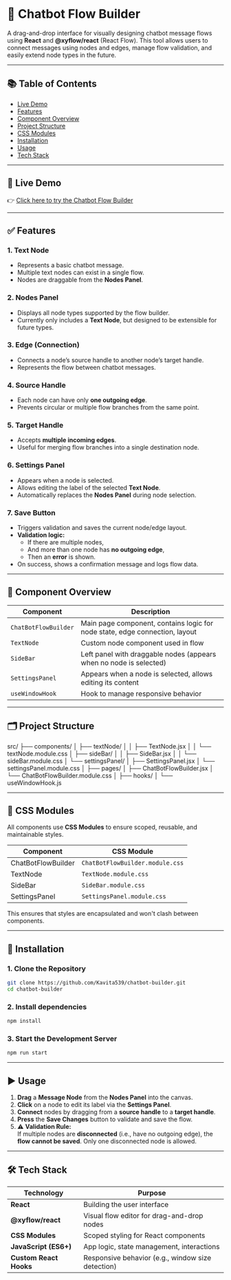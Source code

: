 # 🤖 Chatbot Flow Builder

A drag-and-drop interface for visually designing chatbot message flows using **React** and **@xyflow/react** (React Flow). This tool allows users to connect messages using nodes and edges, manage flow validation, and easily extend node types in the future.

---

## 📚 Table of Contents

- [Live Demo](#live-demo)
- [Features](#features)
- [Component Overview](#component-overview)
- [Project Structure](#project-structure)
- [CSS Modules](#css-modules)
- [Installation](#installation)
- [Usage](#usage)
- [Tech Stack](#tech-stack)

---

## 🔗 Live Demo
👉 [Click here to try the Chatbot Flow Builder]([https://your-hosting-url.com](https://chabot-builder.vercel.app/))

---

## ✅ Features

### 1. **Text Node**
- Represents a basic chatbot message.
- Multiple text nodes can exist in a single flow.
- Nodes are draggable from the **Nodes Panel**.

### 2. **Nodes Panel**
- Displays all node types supported by the flow builder.
- Currently only includes a **Text Node**, but designed to be extensible for future types.

### 3. **Edge (Connection)**
- Connects a node’s source handle to another node’s target handle.
- Represents the flow between chatbot messages.

### 4. **Source Handle**
- Each node can have only **one outgoing edge**.
- Prevents circular or multiple flow branches from the same point.

### 5. **Target Handle**
- Accepts **multiple incoming edges**.
- Useful for merging flow branches into a single destination node.

### 6. **Settings Panel**
- Appears when a node is selected.
- Allows editing the label of the selected **Text Node**.
- Automatically replaces the **Nodes Panel** during node selection.

### 7. **Save Button**
- Triggers validation and saves the current node/edge layout.
- **Validation logic:**
  - If there are multiple nodes,
  - And more than one node has **no outgoing edge**,
  - Then an **error** is shown.
- On success, shows a confirmation message and logs flow data.

---

## 🧩 Component Overview

| Component          | Description                                                                 |
|--------------------|-----------------------------------------------------------------------------|
| `ChatBotFlowBuilder` | Main page component, contains logic for node state, edge connection, layout |
| `TextNode`         | Custom node component used in flow                                          |
| `SideBar`          | Left panel with draggable nodes (appears when no node is selected)          |
| `SettingsPanel`    | Appears when a node is selected, allows editing its content                 |
| `useWindowHook`    | Hook to manage responsive behavior                                          |

---

## 🗂 Project Structure
src/
├── components/
│ ├── textNode/
│ │ ├── TextNode.jsx
│ │ └── textNode.module.css
│ ├── sideBar/
│ │ ├── SideBar.jsx
│ │ └── sideBar.module.css
│ └── settingsPanel/
│ ├── SettingsPanel.jsx
│ └── settingsPanel.module.css
│
├── pages/
│ ├── ChatBotFlowBuilder.jsx
│ └── ChatBotFlowBuilder.module.css
│
├── hooks/
│ └── useWindowHook.js

---

## 🎨 CSS Modules

All components use **CSS Modules** to ensure scoped, reusable, and maintainable styles.

| Component         | CSS Module                      |
|------------------|----------------------------------|
| ChatBotFlowBuilder | `ChatBotFlowBuilder.module.css` |
| TextNode         | `TextNode.module.css`           |
| SideBar          | `SideBar.module.css`            |
| SettingsPanel    | `SettingsPanel.module.css`      |

This ensures that styles are encapsulated and won't clash between components.

---

## 🚀 Installation

### 1. Clone the Repository
```bash
git clone https://github.com/Kavita539/chatbot-builder.git
cd chatbot-builder
```
### 2. Install dependencies
```bash
npm install
```
### 3. Start the Development Server
```bash
npm run start
```
---

## ▶️ Usage

1. **Drag** a **Message Node** from the **Nodes Panel** into the canvas.
2. **Click** on a node to edit its label via the **Settings Panel**.
3. **Connect** nodes by dragging from a **source handle** to a **target handle**.
4. **Press** the **Save Changes** button to validate and save the flow.
5. ⚠️ **Validation Rule:**  
   If multiple nodes are **disconnected** (i.e., have no outgoing edge), the **flow cannot be saved**. Only one disconnected node is allowed.

---

## 🛠 Tech Stack

| Technology        | Purpose                                      |
|------------------|----------------------------------------------|
| **React**         | Building the user interface                  |
| **@xyflow/react** | Visual flow editor for drag-and-drop nodes   |
| **CSS Modules**   | Scoped styling for React components          |
| **JavaScript (ES6+)** | App logic, state management, interactions |
| **Custom React Hooks** | Responsive behavior (e.g., window size detection) |



